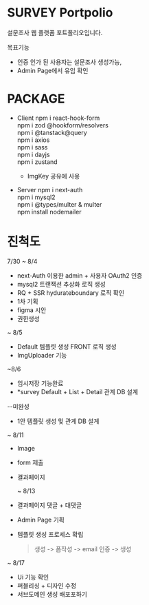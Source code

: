 # SURVEY Portpolio

설문조사 웹 플랫폼 포트폴리오입니다.

목표기능

- 인증 인가 된 사용자는 설문조사 생성가능,
- Admin Page에서 유입 확인

# PACKAGE

- Client
  npm i react-hook-form<br>
  npm i zod @hookform/resolvers<br>
  npm i @tanstack@query<br>
  npm i axios<br>
  npm i sass<br>
  npm i dayjs<br>
  npm i zustand

  - ImgKey 공유에 사용

- Server
  npm i next-auth<br>
  npm i mysql2<br>
  npm i @types/multer & multer<br>
  npm install nodemailer

# 진척도

7/30 ~ 8/4

- next-Auth 이용한 admin + 사용자 OAuth2 인증
- mysql2 트랜잭션 추상화 로직 생성
- RQ + SSR hydurateboundary 로직 확인
- 1차 기획
- figma 시안
- 권한생성

~ 8/5

- Default 템플릿 생성 FRONT 로직 생성
- ImgUploader 기능

~8/6

- 임시저장 기능완료
- \*survey Default + List + Detail 관계 DB 설계

--미완성

- 1안 템플릿 생성 및 관계 DB 설계

~ 8/11

- Image
- form 제출
- 결과페이지

  ~ 8/13

- 결과페이지 댓글 + 대댓글
- Admin Page 기획
- 템플릿 생성 프로세스 확립
  > 생성 -> 폼작성 -> email 인증 -> 생성

~ 8/17

- Ui 기능 확인
- 퍼블리싱 + 디자인 수정
- 서브도메인 생성 배포포하기
